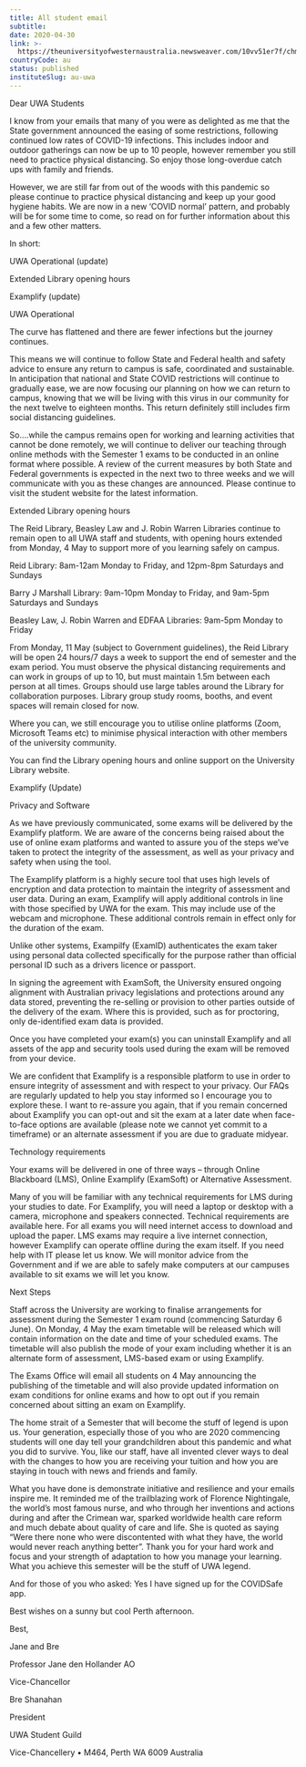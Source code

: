 ```yaml
---
title: All student email
subtitle: 
date: 2020-04-30
link: >-
  https://theuniversityofwesternaustralia.newsweaver.com/10vv51er7f/chmy9vhzkp2u1ci1lg7moo?email=true&lang=en&a=11&p=4548565
countryCode: au
status: published
instituteSlug: au-uwa
---
```

Dear UWA Students

I know from your emails that many of you were as delighted as me that the State government announced the easing of some restrictions, following continued low rates of COVID-19 infections. This includes indoor and outdoor gatherings can now be up to 10 people, however remember you still need to practice physical distancing. So enjoy those long-overdue catch ups with family and friends.

However, we are still far from out of the woods with this pandemic so please continue to practice physical distancing and keep up your good hygiene habits. We are now in a new ‘COVID normal’ pattern, and probably will be for some time to come, so read on for further information about this and a few other matters.

In short:

UWA Operational (update)

Extended Library opening hours

Examplify (update)

UWA Operational

The curve has flattened and there are fewer infections but the journey continues.

This means we will continue to follow State and Federal health and safety advice to ensure any return to campus is safe, coordinated and sustainable. In anticipation that national and State COVID restrictions will continue to gradually ease, we are now focusing our planning on how we can return to campus, knowing that we will be living with this virus in our community for the next twelve to eighteen months. This return definitely still includes firm social distancing guidelines.

So….while the campus remains open for working and learning activities that cannot be done remotely, we will continue to deliver our teaching through online methods with the Semester 1 exams to be conducted in an online format where possible. A review of the current measures by both State and Federal governments is expected in the next two to three weeks and we will communicate with you as these changes are announced. Please continue to visit the student website for the latest information.

Extended Library opening hours

The Reid Library, Beasley Law and J. Robin Warren Libraries continue to remain open to all UWA staff and students, with opening hours extended from Monday, 4 May to support more of you learning safely on campus.

Reid Library: 8am-12am Monday to Friday, and 12pm-8pm Saturdays and Sundays

Barry J Marshall Library: 9am-10pm Monday to Friday, and 9am-5pm Saturdays and Sundays

Beasley Law, J. Robin Warren and EDFAA Libraries: 9am-5pm Monday to Friday

From Monday, 11 May (subject to Government guidelines), the Reid Library will be open 24 hours/7 days a week to support the end of semester and the exam period. You must observe the physical distancing requirements and can work in groups of up to 10, but must maintain 1.5m between each person at all times. Groups should use large tables around the Library for collaboration purposes. Library group study rooms, booths, and event spaces will remain closed for now.

Where you can, we still encourage you to utilise online platforms (Zoom, Microsoft Teams etc) to minimise physical interaction with other members of the university community.

You can find the Library opening hours and online support on the University Library website.

Examplify (Update)

Privacy and Software

As we have previously communicated, some exams will be delivered by the Examplify platform. We are aware of the concerns being raised about the use of online exam platforms and wanted to assure you of the steps we’ve taken to protect the integrity of the assessment, as well as your privacy and safety when using the tool.

The Examplify platform is a highly secure tool that uses high levels of encryption and data protection to maintain the integrity of assessment and user data. During an exam, Examplify will apply additional controls in line with those specified by UWA for the exam. This may include use of the webcam and microphone. These additional controls remain in effect only for the duration of the exam.

Unlike other systems, Exampilfy (ExamID) authenticates the exam taker using personal data collected specifically for the purpose rather than official personal ID such as a drivers licence or passport.

In signing the agreement with ExamSoft, the University ensured ongoing alignment with Australian privacy legislations and protections around any data stored, preventing the re-selling or provision to other parties outside of the delivery of the exam. Where this is provided, such as for proctoring, only de-identified exam data is provided.

Once you have completed your exam(s) you can uninstall Examplify and all assets of the app and security tools used during the exam will be removed from your device.

We are confident that Examplify is a responsible platform to use in order to ensure integrity of assessment and with respect to your privacy. Our FAQs are regularly updated to help you stay informed so I encourage you to explore these. I want to re-assure you again, that if you remain concerned about Examplify you can opt-out and sit the exam at a later date when face-to-face options are available (please note we cannot yet commit to a timeframe) or an alternate assessment if you are due to graduate midyear.

Technology requirements

Your exams will be delivered in one of three ways – through Online Blackboard (LMS), Online Examplify (ExamSoft) or Alternative Assessment.

Many of you will be familiar with any technical requirements for LMS during your studies to date. For Examplify, you will need a laptop or desktop with a camera, microphone and speakers connected. Technical requirements are available here. For all exams you will need internet access to download and upload the paper. LMS exams may require a live internet connection, however Examplify can operate offline during the exam itself. If you need help with IT please let us know. We will monitor advice from the Government and if we are able to safely make computers at our campuses available to sit exams we will let you know.

Next Steps

Staff across the University are working to finalise arrangements for assessment during the Semester 1 exam round (commencing Saturday 6 June). On Monday, 4 May the exam timetable will be released which will contain information on the date and time of your scheduled exams. The timetable will also publish the mode of your exam including whether it is an alternate form of assessment, LMS-based exam or using Examplify.

The Exams Office will email all students on 4 May announcing the publishing of the timetable and will also provide updated information on exam conditions for online exams and how to opt out if you remain concerned about sitting an exam on Examplify.

The home strait of a Semester that will become the stuff of legend is upon us. Your generation, especially those of you who are 2020 commencing students will one day tell your grandchildren about this pandemic and what you did to survive. You, like our staff, have all invented clever ways to deal with the changes to how you are receiving your tuition and how you are staying in touch with news and friends and family.

What you have done is demonstrate initiative and resilience and your emails inspire me. It reminded me of the trailblazing work of Florence Nightingale, the world’s most famous nurse, and who through her inventions and actions during and after the Crimean war, sparked worldwide health care reform and much debate about quality of care and life. She is quoted as saying “Were there none who were discontented with what they have, the world would never reach anything better”. Thank you for your hard work and focus and your strength of adaptation to how you manage your learning. What you achieve this semester will be the stuff of UWA legend.

And for those of you who asked: Yes I have signed up for the COVIDSafe app.

Best wishes on a sunny but cool Perth afternoon.

Best,

Jane and Bre

Professor Jane den Hollander AO

Vice-Chancellor

Bre Shanahan

President

UWA Student Guild

Vice-Chancellery • M464, Perth WA 6009 Australia